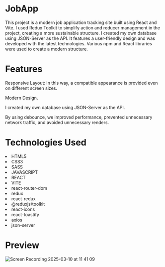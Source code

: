 <h1>JobApp</h1>
  
<p>This project is a modern job application tracking site built using React and Vite. I used Redux Toolkit to simplify action and reducer management in the project, creating a more sustainable structure. I created my own database using JSON-Server as the API. It features a user-friendly design and was developed with the latest technologies. Various npm and React libraries were used to create a modern structure.</p>

<h1>Features</h1>

<p>Responsive Layout: In this way, a compatible appearance is provided even on different screen sizes.</p>
<p>Modern Design.</p>
<p>I created my own database using JSON-Server as the API.</p>
<p>By using debounce, we improved performance, prevented unnecessary network traffic, and avoided unnecessary renders.</p>

<h1>Technologies Used</h1>

<li>HTML5</li>
<li>CSS3</li>
<li>SASS</li>
<li>JAVASCRIPT</li>
<li>REACT</li>
<li>VITE</li>
<li>react-router-dom</li>
<li>redux</li>
<li>react-redux</li>
<li>@reduxjs/toolkit</li>
<li>react-icons</li>
<li>react-toastify</li>
<li>axios</li>
<li>json-server</li>


<h1>Preview</h1>

![Screen Recording 2025-03-10 at 11 41 09](https://github.com/user-attachments/assets/d76f1401-52e1-47a7-8ad9-3e7592fc046c)

